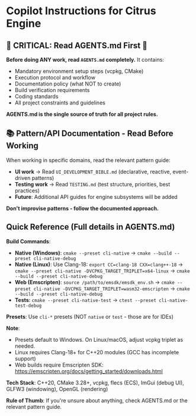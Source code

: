 # Copilot Instructions for Citrus Engine

## 🚨 CRITICAL: Read AGENTS.md First 🚨

**Before doing ANY work, read `AGENTS.md` completely.** It contains:
- Mandatory environment setup steps (vcpkg, CMake)
- Execution protocol and workflow
- Documentation policy (what NOT to create)
- Build verification requirements
- Coding standards
- All project constraints and guidelines

**AGENTS.md is the single source of truth for all project rules.**

## 📚 Pattern/API Documentation - Read Before Working

When working in specific domains, read the relevant pattern guide:
- **UI work** → Read `UI_DEVELOPMENT_BIBLE.md` (declarative, reactive, event-driven patterns)
- **Testing work** → Read `TESTING.md` (test structure, priorities, best practices)
- **Future**: Additional API guides for engine subsystems will be added

**Don't improvise patterns - follow the documented approach.**

## Quick Reference (Full details in AGENTS.md)

**Build Commands**:
- **Native (Windows)**: `cmake --preset cli-native` → `cmake --build --preset cli-native-debug`
- **Native (Linux)**: Use Clang-18: `export CC=clang-18 CXX=clang++-18` → `cmake --preset cli-native -DVCPKG_TARGET_TRIPLET=x64-linux` → `cmake --build --preset cli-native-debug`
- **Web (Emscripten)**: `source /path/to/emsdk/emsdk_env.sh` → `cmake --preset cli-native -DVCPKG_TARGET_TRIPLET=wasm32-emscripten` → `cmake --build --preset cli-native-debug`
- **Tests**: `cmake --preset cli-native-test` → `ctest --preset cli-native-test-debug`

**Presets**: Use `cli-*` presets (NOT `native` or `test` - those are for IDEs)

**Note**: 
- Presets default to Windows. On Linux/macOS, adjust vcpkg triplet as needed.
- Linux requires Clang-18+ for C++20 modules (GCC has incomplete support)
- Web builds require Emscripten SDK: https://emscripten.org/docs/getting_started/downloads.html

**Tech Stack**: C++20, CMake 3.28+, vcpkg, flecs (ECS), ImGui (debug UI), GLFW3 (windowing), OpenGL (rendering)

**Rule of Thumb**: If you're unsure about anything, check AGENTS.md or the relevant pattern guide.
